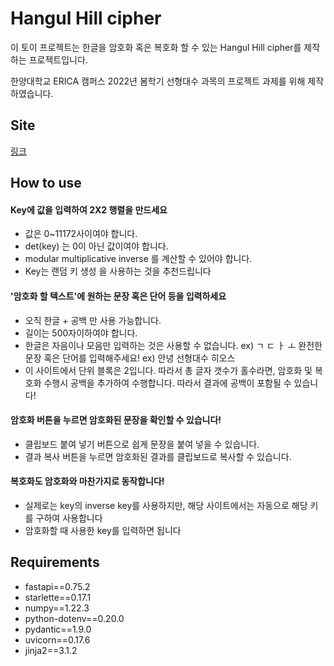 # Hangul Hill cipher 

이 토이 프로젝트는 한글을 암호화 혹은 복호화 할 수 있는 Hangul Hill cipher를 제작하는 프로젝트입니다.

한양대학교 ERICA 캠퍼스 2022년 봄학기 선형대수 과목의 프로젝트 과제를 위해 제작하였습니다.

## Site
[링크](https://hangul_hill_cipher.springnote.blog/)

## How to use
#### Key에 값을 입력하여 2X2 행렬을 만드세요
- 값은 0~11172사이여야 합니다.
- det(key) 는 0이 아닌 값이여야 합니다.
- modular multiplicative inverse 를 계산할 수 있어야 합니다.
- Key는 랜덤 키 생성 을 사용하는 것을 추천드립니다

#### '암호화 할 텍스트'에 원하는 문장 혹은 단어 등을 입력하세요
- 오직 한글 + 공백 만 사용 가능합니다.
- 길이는 500자이하여야 합니다.
- 한글은 자음이나 모음만 입력하는 것은 사용할 수 없습니다. ex) ㄱ ㄷ ㅏ ㅗ
완전한 문장 혹은 단어를 입력해주세요! ex) 안녕 선형대수 히오스
- 이 사이트에서 단위 블록은 2입니다. 따라서 총 글자 갯수가 홀수라면,
암호화 및 복호화 수행시 공백을 추가하여 수행합니다.
따라서 결과에 공백이 포함될 수 있습니다!

#### 암호화 버튼을 누르면 암호화된 문장을 확인할 수 있습니다!
- 클립보드 붙여 넣기 버튼으로 쉽게 문장을 붙여 넣을 수 있습니다.
- 결과 복사 버튼을 누르면 암호화된 결과를 클립보드로 복사할 수 있습니다.

#### 복호화도 암호화와 마찬가지로 동작합니다!
- 실제로는 key의 inverse key를 사용하지만, 해당 사이트에서는 자동으로 해당 키를 구하여 사용합니다
- 암호화할 때 사용한 key를 입력하면 됩니다


## Requirements
- fastapi==0.75.2
- starlette==0.17.1
- numpy==1.22.3
- python-dotenv==0.20.0
- pydantic==1.9.0
- uvicorn==0.17.6
- jinja2==3.1.2
